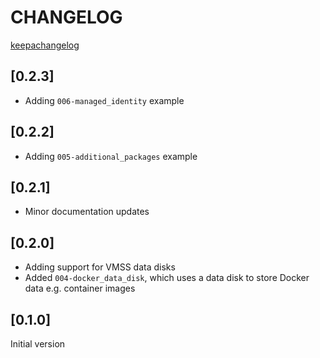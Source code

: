 # CHANGELOG

[keepachangelog](https://keepachangelog.com/en/1.0.0/)

## [0.2.3]
* Adding `006-managed_identity` example

## [0.2.2]
* Adding `005-additional_packages` example

## [0.2.1]
* Minor documentation updates

## [0.2.0]
* Adding support for VMSS data disks
* Added `004-docker_data_disk`, which uses a data disk to store Docker data e.g. container images

## [0.1.0]
Initial version
